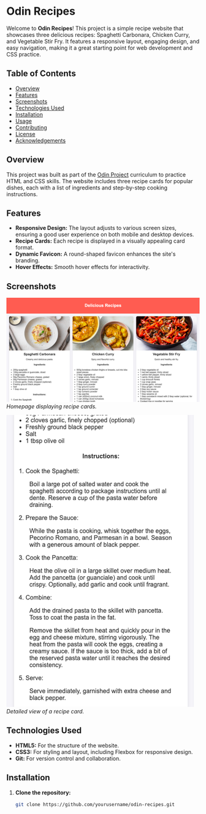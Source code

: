 # Odin Recipes

Welcome to **Odin Recipes**! This project is a simple recipe website that showcases three delicious recipes: Spaghetti Carbonara, Chicken Curry, and Vegetable Stir Fry. It features a responsive layout, engaging design, and easy navigation, making it a great starting point for web development and CSS practice.

## Table of Contents

- [Overview](#overview)
- [Features](#features)
- [Screenshots](#screenshots)
- [Technologies Used](#technologies-used)
- [Installation](#installation)
- [Usage](#usage)
- [Contributing](#contributing)
- [License](#license)
- [Acknowledgements](#acknowledgements)

## Overview

This project was built as part of the [Odin Project](https://www.theodinproject.com) curriculum to practice HTML and CSS skills. The website includes three recipe cards for popular dishes, each with a list of ingredients and step-by-step cooking instructions.

## Features

- **Responsive Design:** The layout adjusts to various screen sizes, ensuring a good user experience on both mobile and desktop devices.
- **Recipe Cards:** Each recipe is displayed in a visually appealing card format.
- **Dynamic Favicon:** A round-shaped favicon enhances the site's branding.
- **Hover Effects:** Smooth hover effects for interactivity.

## Screenshots

![Homepage](images/screenshot-homepage.jpg)
*Homepage displaying recipe cards.*

![Recipe Detail](images/screenshot-recipe-detail.jpg)
*Detailed view of a recipe card.*

## Technologies Used

- **HTML5:** For the structure of the website.
- **CSS3:** For styling and layout, including Flexbox for responsive design.
- **Git:** For version control and collaboration.

## Installation

1. **Clone the repository:**

   ```bash
   git clone https://github.com/yourusername/odin-recipes.git

